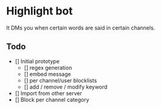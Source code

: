 # Highlight bot

It DMs you when certain words are said in certain channels.

## Todo

- [] Initial prototype
	- [] regex generation
	- [] embed message
	- [] per channel/user blocklists
	- [] add / remove / modify keyword
- [] Import from other server
- [] Block per channel category
